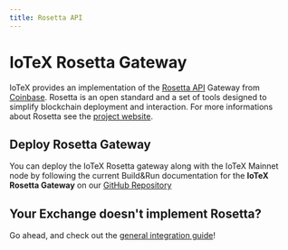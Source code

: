 ```yaml
---
title: Rosetta API
---
```


# IoTeX Rosetta Gateway

IoTeX provides an implementation of the [Rosetta API](https://github.com/coinbase/rosetta-sdk-go) Gateway from [Coinbase](https://coinbase.com).
Rosetta is an open standard and a set of tools designed to simplify blockchain deployment and interaction. For more informations about Rosetta see the [project website](https://www.rosetta-api.org/).

## Deploy Rosetta Gateway

You can deploy the IoTeX Rosetta gateway along with the IoTeX Mainnet node by following the current Build&Run documentation for the **IoTeX Rosetta Gateway** on our [GitHub Repository](https://github.com/iotexproject/iotex-core-rosetta-gateway#iotex-gateway-for-rosetta)

## Your Exchange doesn't implement Rosetta?

Go ahead, and check out the [general integration guide](guide)!
